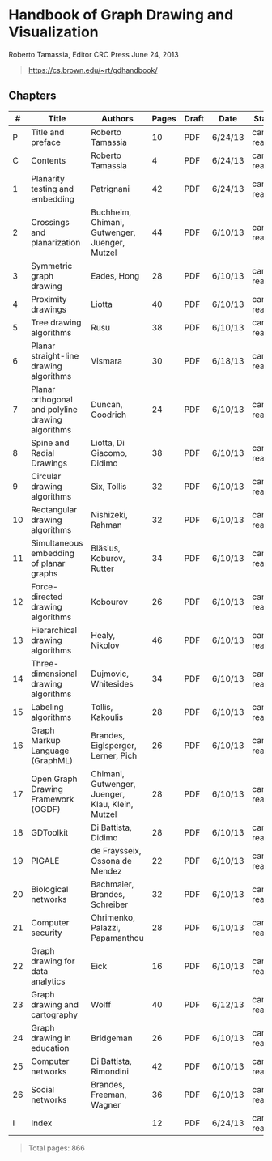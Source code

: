 # Handbook of Graph Drawing and Visualization

Roberto Tamassia, Editor
CRC Press
June 24, 2013

> https://cs.brown.edu/~rt/gdhandbook/

## Chapters

|# |Title                                            |Authors                                         |Pages|Draft|Date   |Status      |
|--|-------------------------------------------------|------------------------------------------------|-----|-----|-------|------------|
|P |Title and preface                                |Roberto Tamassia                                |10   |PDF  |6/24/13|camera ready|
|C |Contents                                         |Roberto Tamassia                                |4    |PDF  |6/24/13|camera ready|
|1 |Planarity testing and embedding                  |Patrignani                                      |42   |PDF  |6/24/13|camera ready|
|2 |Crossings and planarization                      |Buchheim, Chimani, Gutwenger, Juenger, Mutzel   |44   |PDF  |6/10/13|camera ready|
|3 |Symmetric graph drawing                          |Eades, Hong                                     |28   |PDF  |6/10/13|camera ready| 
|4 |Proximity drawings                               |Liotta                                          |40   |PDF  |6/10/13|camera ready|
|5 |Tree drawing algorithms                          |Rusu                                            |38   |PDF  |6/10/13|camera ready|
|6 |Planar straight-line drawing algorithms          |Vismara                                         |30   |PDF  |6/18/13|camera ready|
|7 |Planar orthogonal and polyline drawing algorithms|Duncan, Goodrich                                |24   |PDF  |6/10/13|camera ready|
|8 |Spine and Radial Drawings                        |Liotta, Di Giacomo, Didimo                      |38   |PDF  |6/10/13|camera ready|
|9 |Circular drawing algorithms                      |Six, Tollis                                     |32   |PDF  |6/10/13|camera ready|
|10|Rectangular drawing algorithms                   |Nishizeki, Rahman                               |32   |PDF  |6/10/13|camera ready|
|11|Simultaneous embedding of planar graphs          |Bläsius, Koburov, Rutter                        |34   |PDF  |6/10/13|camera ready|
|12|Force-directed drawing algorithms                |Kobourov                                        |26   |PDF  |6/10/13|camera ready|
|13|Hierarchical drawing algorithms                  |Healy, Nikolov                                  |46   |PDF  |6/10/13|camera ready|
|14|Three-dimensional drawing algorithms             |Dujmovic, Whitesides                            |34   |PDF  |6/10/13|camera ready|
|15|Labeling algorithms                              |Tollis, Kakoulis                                |28   |PDF  |6/10/13|camera ready|
|16|Graph Markup Language (GraphML)                  |Brandes, Eiglsperger, Lerner, Pich              |26   |PDF  |6/10/13|camera ready|
|17|Open Graph Drawing Framework (OGDF)              |Chimani, Gutwenger, Juenger, Klau, Klein, Mutzel|28   |PDF  |6/10/13|camera ready|
|18|GDToolkit                                        |Di Battista, Didimo                             |28   |PDF  |6/10/13|camera ready|
|19|PIGALE                                           |de Fraysseix, Ossona de Mendez                  |22   |PDF  |6/10/13|camera ready|
|20|Biological networks                              |Bachmaier, Brandes, Schreiber                   |32   |PDF  |6/10/13|camera ready|
|21|Computer security                                |Ohrimenko, Palazzi, Papamanthou                 |28   |PDF  |6/10/13|camera ready|
|22|Graph drawing for data analytics                 |Eick                                            |16   |PDF  |6/10/13|camera ready|
|23|Graph drawing and cartography                    |Wolff                                           |40   |PDF  |6/12/13|camera ready|
|24|Graph drawing in education                       |Bridgeman                                       |26   |PDF  |6/10/13|camera ready|
|25|Computer networks                                |Di Battista, Rimondini                          |42   |PDF  |6/10/13|camera ready|
|26|Social networks                                  |Brandes, Freeman, Wagner                        |36   |PDF  |6/10/13|camera ready|
|I |Index                                            |                                                |12   |PDF  |6/24/13|camera ready|

> Total pages: 866
